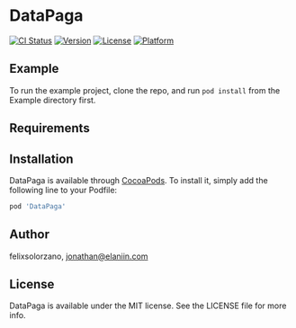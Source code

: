# DataPaga

[![CI Status](http://img.shields.io/travis/felixsolorzano/DataPaga.svg?style=flat)](https://travis-ci.org/felixsolorzano/DataPaga)
[![Version](https://img.shields.io/cocoapods/v/DataPaga.svg?style=flat)](http://cocoapods.org/pods/DataPaga)
[![License](https://img.shields.io/cocoapods/l/DataPaga.svg?style=flat)](http://cocoapods.org/pods/DataPaga)
[![Platform](https://img.shields.io/cocoapods/p/DataPaga.svg?style=flat)](http://cocoapods.org/pods/DataPaga)

## Example

To run the example project, clone the repo, and run `pod install` from the Example directory first.

## Requirements

## Installation

DataPaga is available through [CocoaPods](http://cocoapods.org). To install
it, simply add the following line to your Podfile:

```ruby
pod 'DataPaga'
```

## Author

felixsolorzano, jonathan@elaniin.com

## License

DataPaga is available under the MIT license. See the LICENSE file for more info.
